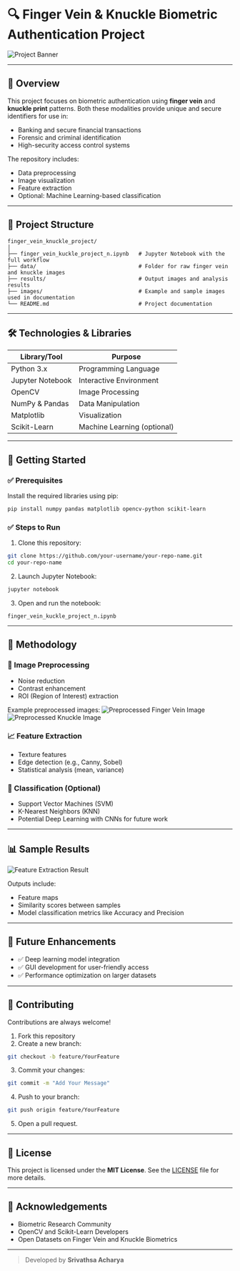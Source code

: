 
# 🔍 Finger Vein & Knuckle Biometric Authentication Project

<img src="https://via.placeholder.com/800x300?text=Finger+Vein+%26+Knuckle+Authentication" alt="Project Banner"/>

---

## 📌 Overview

This project focuses on biometric authentication using **finger vein** and **knuckle print** patterns. Both these modalities provide unique and secure identifiers for use in:
- Banking and secure financial transactions
- Forensic and criminal identification
- High-security access control systems

The repository includes:
- Data preprocessing
- Image visualization
- Feature extraction
- Optional: Machine Learning-based classification

---

## 📂 Project Structure

```
finger_vein_knuckle_project/
│
├── finger_vein_kuckle_project_n.ipynb   # Jupyter Notebook with the full workflow
├── data/                                # Folder for raw finger vein and knuckle images
├── results/                             # Output images and analysis results
├── images/                              # Example and sample images used in documentation
└── README.md                            # Project documentation
```

---

## 🛠️ Technologies & Libraries

| Library/Tool       | Purpose                      |
|--------------------|------------------------------|
| Python 3.x         | Programming Language         |
| Jupyter Notebook   | Interactive Environment      |
| OpenCV             | Image Processing             |
| NumPy & Pandas     | Data Manipulation            |
| Matplotlib         | Visualization                |
| Scikit-Learn       | Machine Learning (optional)  |

---

## 🚀 Getting Started

### ✅ Prerequisites

Install the required libraries using pip:

```bash
pip install numpy pandas matplotlib opencv-python scikit-learn
```

### ✅ Steps to Run

1. Clone this repository:
```bash
git clone https://github.com/your-username/your-repo-name.git
cd your-repo-name
```

2. Launch Jupyter Notebook:
```bash
jupyter notebook
```

3. Open and run the notebook:
```
finger_vein_kuckle_project_n.ipynb
```

---

## 🔬 Methodology

### 🔎 Image Preprocessing

- Noise reduction
- Contrast enhancement
- ROI (Region of Interest) extraction

Example preprocessed images:
<img src="https://via.placeholder.com/500x300?text=Preprocessed+Finger+Vein+Image" alt="Preprocessed Finger Vein Image"/>
<img src="https://via.placeholder.com/500x300?text=Preprocessed+Knuckle+Print" alt="Preprocessed Knuckle Image"/>

### 📈 Feature Extraction

- Texture features
- Edge detection (e.g., Canny, Sobel)
- Statistical analysis (mean, variance)

### 🧠 Classification (Optional)

- Support Vector Machines (SVM)
- K-Nearest Neighbors (KNN)
- Potential Deep Learning with CNNs for future work

---

## 📊 Sample Results

<img src="https://via.placeholder.com/600x300?text=Feature+Extraction+Visualization" alt="Feature Extraction Result"/>

Outputs include:
- Feature maps
- Similarity scores between samples
- Model classification metrics like Accuracy and Precision

---

## 🚧 Future Enhancements

- ✅ Deep learning model integration
- ✅ GUI development for user-friendly access
- ✅ Performance optimization on larger datasets

---

## 🤝 Contributing

Contributions are always welcome!

1. Fork this repository
2. Create a new branch:
```bash
git checkout -b feature/YourFeature
```
3. Commit your changes:
```bash
git commit -m "Add Your Message"
```
4. Push to your branch:
```bash
git push origin feature/YourFeature
```
5. Open a pull request.

---

## 📄 License

This project is licensed under the **MIT License**. See the [LICENSE](LICENSE) file for more details.

---

## 🙌 Acknowledgements

- Biometric Research Community
- OpenCV and Scikit-Learn Developers
- Open Datasets on Finger Vein and Knuckle Biometrics

---

> Developed by **Srivathsa Acharya** 
